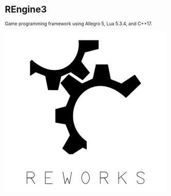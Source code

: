 # REngine3
Game programming framework using Allegro 5, Lua 5.3.4, and C++17.

![REngine3](logo.png?raw=true "REngine3")